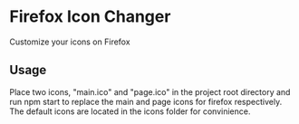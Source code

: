 # Firefox Icon Changer
Customize your icons on Firefox

## Usage
Place two icons, "main.ico" and "page.ico" in the project root directory and run npm start to replace the main and page icons for firefox respectively. The default icons are located in the icons folder for convinience.
